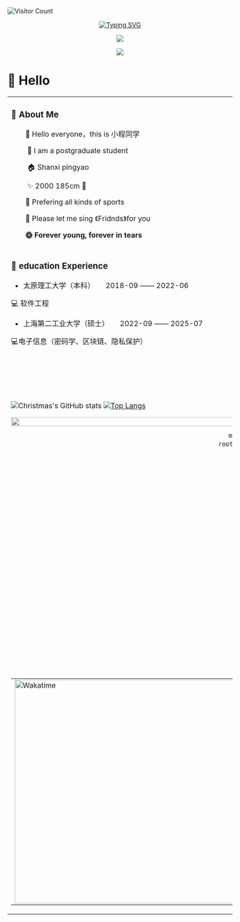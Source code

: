 ![Visitor Count](https://profile-counter.glitch.me/WenQiang404/count.svg) 

<div align="center">

  <!-- dynamic typing effect 动态打字效果 -->
[![Typing SVG](https://readme-typing-svg.demolab.com?font=M+PLUS+Rounded+1c&weight=500&size=25&pause=1000&color=53D2CC&center=true&width=435&lines=%E5%BF%83%E6%9C%89%E5%B1%B1%E6%B5%B7%EF%BC%8C%E9%9D%99%E8%80%8C%E4%B8%8D%E4%BA%89)](https://git.io/typing-svg)

  <!-- knock code pictures 敲代码的图片 -->
  <img src="https://cdn.jsdelivr.net/gh/sun0225SUN/sun0225SUN/assets/images/coding.gif" /><br>


  <!-- Snake Code Contribution Map 贪吃蛇代码贡献图 -->
  <img src="https://cdn.jsdelivr.net/gh/sun0225SUN/sun0225SUN/profile-snake-contrib/github-contribution-grid-snake-dark.svg" />

</div>





#  🙋 Hello


<table>
<tr><td>

<!-- About me 关于我 -->
### 🤺 About Me
 


<p>&emsp;&emsp;🙋 Hello everyone，this is 小程同学</p>
<p>&emsp;&emsp; 📖 I am a postgraduate student</p>
<p>&emsp;&emsp; 🏠 Shanxi pingyao </p>
<p>&emsp;&emsp; ✨ 2000 185cm 🏹️ </p>
<p>&emsp;&emsp;🏀  Prefering all kinds of sports </p>
<p>&emsp;&emsp;🎤 Please let me sing 《Fridnds》for you </p>
<p><strong>&emsp;&emsp;🌞 Forever young, forever in tears</strong></p>
</td></tr>

<tr>
<td>
  
### 🏢 education Experience

<img align="right" width="250" src="https://cdn.jsdelivr.net/gh/sun0225SUN/sun0225SUN/assets/images/hi.gif" />

- 太原理工大学（本科） &emsp; 2018-09 —— 2022-06
    
 💻 软件工程

- 上海第二工业大学（硕士） &emsp;  2022-09 —— 2025-07
    
 💻电子信息（密码学、区块链、隐私保护）
  
</td>
</tr>

<tr><td>



![Christmas's GitHub stats](https://github-readme-stats.vercel.app/api?username=WenQiang404&show_icons=true&theme=tokyonight)
[![Top Langs](https://github-readme-stats.vercel.app/api/top-langs/?username=WenQiang404&layout=compact)](https://github.com/WenQiang404/github-readme-stats)
    
<!-- ########################################## 分割 ########################################## -->
<img width="200%" src="https://cdn.jsdelivr.net/gh/sun0225SUN/sun0225SUN/assets/images/hr.gif" />

<div align="center" >


```mermaid
mindmap
  root((小程小程))
    编程
      区块链
      后端
    摄影
      人文
      建筑
      风景
    旅行
      长沙
      太原
      上海
      杭州
      青岛
    阅读
      诗词
      东野圭吾
      余秋雨
      技术
    音乐
      周深
      周杰伦
      林俊杰
      华晨宇
      汪苏泷
      薛之谦
```

 

<!-- Wakatime Graph-->
<table>
  <tr>
    <td><img src="https://wakatime.com/share/@42d0678c-368b-448b-9a77-5d21c5b55352/d07b5f65-d3e1-4896-897c-1695c560a7dc.svg" width="500" alt="Wakatime"/></td>
    <td><img src="https://wakatime.com/share/@42d0678c-368b-448b-9a77-5d21c5b55352/39a6f115-6058-44ce-95da-c3b2cbc9e831.svg" width="500" alt="Wakatime"/></td>
  </tr>
  <tr>
   
  </tr>
</table>
</div>


